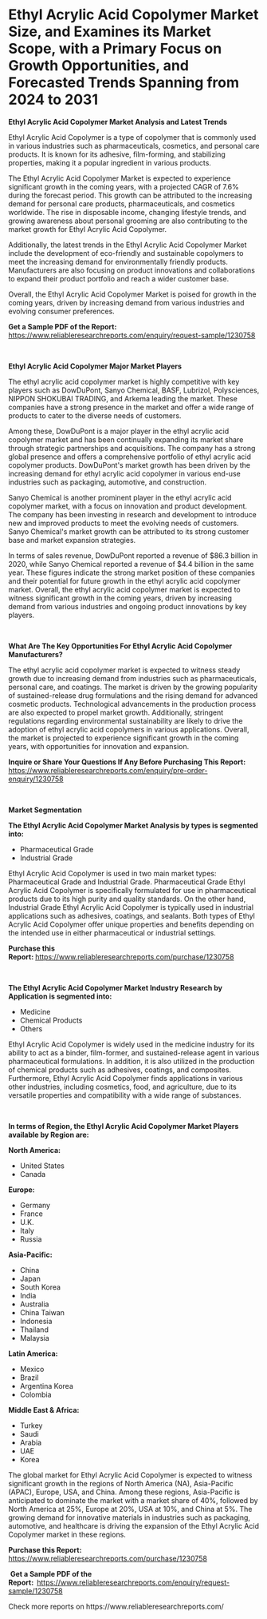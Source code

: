 <p><h1>Ethyl Acrylic Acid Copolymer Market Size, and Examines its Market Scope, with a Primary Focus on Growth Opportunities, and Forecasted Trends Spanning from 2024 to 2031</h1></p><p><strong>Ethyl Acrylic Acid Copolymer Market Analysis and Latest Trends</strong></p>
<p><p>Ethyl Acrylic Acid Copolymer is a type of copolymer that is commonly used in various industries such as pharmaceuticals, cosmetics, and personal care products. It is known for its adhesive, film-forming, and stabilizing properties, making it a popular ingredient in various products.</p><p>The Ethyl Acrylic Acid Copolymer Market is expected to experience significant growth in the coming years, with a projected CAGR of 7.6% during the forecast period. This growth can be attributed to the increasing demand for personal care products, pharmaceuticals, and cosmetics worldwide. The rise in disposable income, changing lifestyle trends, and growing awareness about personal grooming are also contributing to the market growth for Ethyl Acrylic Acid Copolymer.</p><p>Additionally, the latest trends in the Ethyl Acrylic Acid Copolymer Market include the development of eco-friendly and sustainable copolymers to meet the increasing demand for environmentally friendly products. Manufacturers are also focusing on product innovations and collaborations to expand their product portfolio and reach a wider customer base.</p><p>Overall, the Ethyl Acrylic Acid Copolymer Market is poised for growth in the coming years, driven by increasing demand from various industries and evolving consumer preferences.</p></p>
<p><strong>Get a Sample PDF of the Report:&nbsp;</strong> <a href="https://www.reliableresearchreports.com/enquiry/request-sample/1230758">https://www.reliableresearchreports.com/enquiry/request-sample/1230758</a></p>
<p>&nbsp;</p>
<p><strong>Ethyl Acrylic Acid Copolymer Major Market Players</strong></p>
<p><p>The ethyl acrylic acid copolymer market is highly competitive with key players such as DowDuPont, Sanyo Chemical, BASF, Lubrizol, Polysciences, NIPPON SHOKUBAI TRADING, and Arkema leading the market. These companies have a strong presence in the market and offer a wide range of products to cater to the diverse needs of customers.</p><p>Among these, DowDuPont is a major player in the ethyl acrylic acid copolymer market and has been continually expanding its market share through strategic partnerships and acquisitions. The company has a strong global presence and offers a comprehensive portfolio of ethyl acrylic acid copolymer products. DowDuPont's market growth has been driven by the increasing demand for ethyl acrylic acid copolymer in various end-use industries such as packaging, automotive, and construction.</p><p>Sanyo Chemical is another prominent player in the ethyl acrylic acid copolymer market, with a focus on innovation and product development. The company has been investing in research and development to introduce new and improved products to meet the evolving needs of customers. Sanyo Chemical's market growth can be attributed to its strong customer base and market expansion strategies.</p><p>In terms of sales revenue, DowDuPont reported a revenue of $86.3 billion in 2020, while Sanyo Chemical reported a revenue of $4.4 billion in the same year. These figures indicate the strong market position of these companies and their potential for future growth in the ethyl acrylic acid copolymer market. Overall, the ethyl acrylic acid copolymer market is expected to witness significant growth in the coming years, driven by increasing demand from various industries and ongoing product innovations by key players.</p></p>
<p>&nbsp;</p>
<p><strong>What Are The Key Opportunities For Ethyl Acrylic Acid Copolymer Manufacturers?</strong></p>
<p><p>The ethyl acrylic acid copolymer market is expected to witness steady growth due to increasing demand from industries such as pharmaceuticals, personal care, and coatings. The market is driven by the growing popularity of sustained-release drug formulations and the rising demand for advanced cosmetic products. Technological advancements in the production process are also expected to propel market growth. Additionally, stringent regulations regarding environmental sustainability are likely to drive the adoption of ethyl acrylic acid copolymers in various applications. Overall, the market is projected to experience significant growth in the coming years, with opportunities for innovation and expansion.</p></p>
<p><strong>Inquire or Share Your Questions If Any Before Purchasing This Report:</strong> <a href="https://www.reliableresearchreports.com/enquiry/pre-order-enquiry/1230758">https://www.reliableresearchreports.com/enquiry/pre-order-enquiry/1230758</a></p>
<p>&nbsp;</p>
<p><strong>Market Segmentation</strong></p>
<p><strong>The Ethyl Acrylic Acid Copolymer Market Analysis by types is segmented into:</strong></p>
<p><ul><li>Pharmaceutical Grade</li><li>Industrial Grade</li></ul></p>
<p><p>Ethyl Acrylic Acid Copolymer is used in two main market types: Pharmaceutical Grade and Industrial Grade. Pharmaceutical Grade Ethyl Acrylic Acid Copolymer is specifically formulated for use in pharmaceutical products due to its high purity and quality standards. On the other hand, Industrial Grade Ethyl Acrylic Acid Copolymer is typically used in industrial applications such as adhesives, coatings, and sealants. Both types of Ethyl Acrylic Acid Copolymer offer unique properties and benefits depending on the intended use in either pharmaceutical or industrial settings.</p></p>
<p><strong>Purchase this Report:&nbsp;</strong><a href="https://www.reliableresearchreports.com/purchase/1230758">https://www.reliableresearchreports.com/purchase/1230758</a></p>
<p>&nbsp;</p>
<p><strong>The Ethyl Acrylic Acid Copolymer Market Industry Research by Application is segmented into:</strong></p>
<p><ul><li>Medicine</li><li>Chemical Products</li><li>Others</li></ul></p>
<p><p>Ethyl Acrylic Acid Copolymer is widely used in the medicine industry for its ability to act as a binder, film-former, and sustained-release agent in various pharmaceutical formulations. In addition, it is also utilized in the production of chemical products such as adhesives, coatings, and composites. Furthermore, Ethyl Acrylic Acid Copolymer finds applications in various other industries, including cosmetics, food, and agriculture, due to its versatile properties and compatibility with a wide range of substances.</p></p>
<p>&nbsp;</p>
<p><strong>In terms of Region, the Ethyl Acrylic Acid Copolymer Market Players available by Region are:</strong></p>
<p>
    <p> <strong> North America: </strong>
        <ul>
            <li>United States</li>
            <li>Canada</li>
        </ul>
        </p> 
    <p> <strong> Europe: </strong>
        <ul>
            <li>Germany</li>
            <li>France</li>
            <li>U.K.</li>
            <li>Italy</li>
            <li>Russia</li>
        </ul>
        </p> 
    <p> <strong> Asia-Pacific: </strong>
        <ul>
            <li>China</li>
            <li>Japan</li>
            <li>South Korea</li>
            <li>India</li>
            <li>Australia</li>
            <li>China Taiwan</li>
            <li>Indonesia</li>
            <li>Thailand</li>
            <li>Malaysia</li>
        </ul>
        </p> 
    <p> <strong> Latin America: </strong>
        <ul>
            <li>Mexico</li>
            <li>Brazil</li>
            <li>Argentina Korea</li>
            <li>Colombia</li>
        </ul>
        </p> 
    <p> <strong> Middle East & Africa: </strong>
        <ul>
            <li>Turkey</li>
            <li>Saudi</li>
            <li>Arabia</li>
            <li>UAE</li>
            <li>Korea</li>
        </ul>
    </p>
    </p>
<p><p>The global market for Ethyl Acrylic Acid Copolymer is expected to witness significant growth in the regions of North America (NA), Asia-Pacific (APAC), Europe, USA, and China. Among these regions, Asia-Pacific is anticipated to dominate the market with a market share of 40%, followed by North America at 25%, Europe at 20%, USA at 10%, and China at 5%. The growing demand for innovative materials in industries such as packaging, automotive, and healthcare is driving the expansion of the Ethyl Acrylic Acid Copolymer market in these regions.</p></p>
<p><strong>Purchase this Report: </strong><a href="https://www.reliableresearchreports.com/purchase/1230758">https://www.reliableresearchreports.com/purchase/1230758</a></p>
<p>&nbsp;<strong>Get a Sample PDF of the Report:&nbsp;&nbsp;</strong><a href="https://www.reliableresearchreports.com/enquiry/request-sample/1230758">https://www.reliableresearchreports.com/enquiry/request-sample/1230758</a></p>
<p><strong></strong></p>
<p>Check more reports on https://www.reliableresearchreports.com/</p>